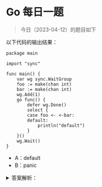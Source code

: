 # Go 每日一题

> 今日（2023-04-12）的题目如下

以下代码的输出结果：

```golang
package main

import "sync"

func main() {
	var wg sync.WaitGroup
	foo := make(chan int)
	bar := make(chan int)
	wg.Add(1)
	go func() {
		defer wg.Done()
		select {
		case foo <- <-bar:
		default:
			println("default")
		}
	}()
	wg.Wait()
}
```

- A：default
- B：panic

<details>
<summary>答案解析：</summary>
<div>

这是我根据火丁笔记发的一篇文章：[《一个 select 死锁问题》](https://blog.huoding.com/2021/08/29/947) 进行的修改，以便更好理解。

按常规理解，go func 中的 select 应该执行 default 分支，程序正常运行。但结果却不是，而是死锁。可以通过该链接测试：[https://play.studygolang.com/p/kF4pOjYXbXf](https://play.studygolang.com/p/kF4pOjYXbXf)。

原因文章也解释了，Go 语言规范中有这么一句：

> For all the cases in the statement, the channel operands of receive operations and the channel and right-hand-side expressions of send statements are evaluated exactly once, in source order, upon entering the “select” statement. The result is a set of channels to receive from or send to, and the corresponding values to send. Any side effects in that evaluation will occur irrespective of which (if any) communication operation is selected to proceed. Expressions on the left-hand side of a RecvStmt with a short variable declaration or assignment are not yet evaluated.

不知道大家看懂没有？于是，最后来了一个例子验证你是否理解了：为什么每次都是输出一半数据，然后死锁？（同样，这里可以运行查看结果：[https://play.studygolang.com/p/zoJtTzI7K5T](https://play.studygolang.com/p/zoJtTzI7K5T)）

```golang
package main

import (
	"fmt"
	"time"
)

func talk(msg string, sleep int) <-chan string {
	ch := make(chan string)
	go func() {
		for i := 0; i < 5; i++ {
			ch <- fmt.Sprintf("%s %d", msg, i)
			time.Sleep(time.Duration(sleep) * time.Millisecond)
		}
	}()
	return ch
}

func fanIn(input1, input2 <-chan string) <-chan string {
	ch := make(chan string)
	go func() {
		for {
			select {
			case ch <- <-input1:
			case ch <- <-input2:
			}
		}
	}()
	return ch
}

func main() {
	ch := fanIn(talk("A", 10), talk("B", 1000))
	for i := 0; i < 10; i++ {
		fmt.Printf("%q\n", <-ch)
	}
}
```

有没有这种感觉：

![算法入门](https://polarisxu.studygolang.com/posts/go/action/imgs/select-channel-deadlock.png)

这是 StackOverflow 上的一个问题：[https://stackoverflow.com/questions/51167940/chained-channel-operations-in-a-single-select-case](https://stackoverflow.com/questions/51167940/chained-channel-operations-in-a-single-select-case)。

关键点和文章开头例子一样，在于 select case 中两个 channel 串起来，即 fanIn 函数中：

```golang
select {
case ch <- <-input1:
case ch <- <-input2:
}
```

如果改为这样就一切正常：

```golang
select {
case t := <-input1:
  ch <- t
case t := <-input2:
  ch <- t
}
```

结合这个更复杂的例子分析 Go 语言规范中的那句话。

对于 select 语句，在进入该语句时，会按源码的顺序对每一个 case 子句进行求值：这个求值只针对发送或接收操作的额外表达式。

比如：

```golang
// ch 是一个 chan int；
// getVal() 返回 int
// input 是 chan int
// getch() 返回 chan int
select {
  case ch <- getVal():
  case ch <- <-input:
  case getch() <- 1:
  case <- getch():
}
```

在没有选择某个具体 case 执行前，例子中的 `getVal()`、`<-input` 和 `getch()` 会执行。这里有一个验证的例子：[https://play.studygolang.com/p/DkpCq3aQ1TE](https://play.studygolang.com/p/DkpCq3aQ1TE)。

```golang
package main

import (
	"fmt"
)

func main() {
	ch := make(chan int)
	go func() {
		select {
		case ch <- getVal(1):
			fmt.Println("in first case")
		case ch <- getVal(2):
			fmt.Println("in second case")
		default:
			fmt.Println("default")
		}
	}()

	fmt.Println("The val:", <-ch)
}

func getVal(i int) int {
	fmt.Println("getVal, i=", i)
	return i
}
```

无论 select 最终选择了哪个 case，`getVal()` 都会按照源码顺序执行：`getVal(1)` 和 `getVal(2)`，也就是它们必然先输出：

```
getVal, i= 1
getVal, i= 2
```

你可以仔细琢磨一下。

现在回到 StackOverflow 上的那个问题。

每次进入以下 select 语句时：

```golang
select {
case ch <- <-input1:
case ch <- <-input2:
}
```

`<-input1` 和 `<-input2` 都会执行，相应的值是：A x 和 B x（其中 x 是 0-5）。但每次 select 只会选择其中一个 case 执行，所以 `<-input1` 和 `<-input2` 的结果，必然有一个被丢弃了，也就是不会被写入 ch 中。因此，一共只会输出 5 次，另外 5 次结果丢掉了。（你会发现，输出的 5 次结果中，x 比如是 0 1 2 3 4）

而 main 中循环 10 次，只获得 5 次结果，所以输出 5 次后，报死锁。

---

虽然这是一个小细节，但实际开发中还是有可能出现的。比如文章提到的例子写法：

```golang
// ch 是一个 chan int；
// getVal() 返回 int
// input 是 chan int
// getch() 返回 chan int
select {
  case ch <- getVal():
  case ch <- <-input:
  case getch() <- 1:
  case <- getch():
}
```

因此在使用 select 时，一定要注意这种可能的问题。

不要以为这个问题不会遇到，其实很常见。最多的就是 time.After 导致内存泄露问题，网上有很多文章解释原因，如何避免，其实最根本原因就是因为 select 这个机制导致的。

比如如下代码，有内存泄露（传递给 time.After 的时间参数越大，泄露会越厉害），你能解释原因吗？

```golang
package main

import (
    "time"
)

func main()  {
    ch := make(chan int, 10)

    go func() {
        var i = 1
        for {
            i++
            ch <- i
        }
    }()

    for {
        select {
        case x := <- ch:
            println(x)
        case <- time.After(30 * time.Second):
            println(time.Now().Unix())
        }
    }
}
```

答案解析来自：[https://polarisxu.studygolang.com/posts/go/action/chained-channel-operations-in-a-single-select-case/](https://polarisxu.studygolang.com/posts/go/action/chained-channel-operations-in-a-single-select-case/)。

---

### 11 楼

deadlock：无数据取，满数据写

### 20 楼

对于 select 语句，在进入该语句时，会按源码的顺序对每一个 case 子句进行求值：这个求值只针对发送或接收操作的额外表达式。

### 26 楼

在没有选择某个具体 case 执行前，例子中的 getVal()、<-input 和 getch() 会执行

### 35 楼

> 12 楼的回答

原题

```golang
var wg sync.WaitGroup
foo := make(chan int)
bar := make(chan int)
wg.Add(1)
go func() {
	bar <- 12
}()
go func() {
	time.Sleep(time.Duration(1000) * time.Millisecond)
	defer wg.Done()
	select {
	case t := <-bar:
		foo <- t
	default:
		println("default")
	}
}()
wg.Wait()
```

> 这报错！ 为啥？ ！？！？ 新手求解释？ ！

调整后

```golang
var wg sync.WaitGroup
foo := make(chan int, 1)
bar := make(chan int, 1)
wg.Add(1)
go func() {
	bar <- 12
}()
go func() {
	time.Sleep(time.Duration(1000) * time.Millisecond)
	defer wg.Done()
	select {
	case t := <-bar:
		foo <- t
	default:
		println("default")
	}
}()
wg.Wait()
```

### 36 楼

![](https://static.golangjob.cn/230412/00f252c35a6016542b1d21837e6d6bb4.png)

</div>
</details>
